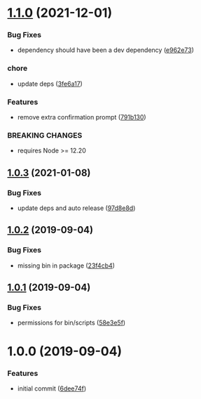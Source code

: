 # [1.1.0](https://github.com/ngx-rocket/create-ngx/compare/1.0.3...1.1.0) (2021-12-01)


### Bug Fixes

*  dependency should have been a dev dependency ([e962e73](https://github.com/ngx-rocket/create-ngx/commit/e962e73ec39b26394096428003c51abd8117f35c))


### chore

* update deps ([3fe6a17](https://github.com/ngx-rocket/create-ngx/commit/3fe6a17adfb4959ff4f1eb441197236af4daa5fb))


### Features

* remove extra confirmation prompt ([791b130](https://github.com/ngx-rocket/create-ngx/commit/791b1304147498ddfcaaa56a970dcd3198a21c4a))


### BREAKING CHANGES

* requires Node >= 12.20

## [1.0.3](https://github.com/ngx-rocket/create-ngx/compare/v1.0.2...1.0.3) (2021-01-08)


### Bug Fixes

* update deps and auto release ([97d8e8d](https://github.com/ngx-rocket/create-ngx/commit/97d8e8d50800db42ec32dd8cef84013f904feb15))

## [1.0.2](https://github.com/ngx-rocket/create-ngx/compare/v1.0.1...v1.0.2) (2019-09-04)


### Bug Fixes

* missing bin in package ([23f4cb4](https://github.com/ngx-rocket/create-ngx/commit/23f4cb4))

## [1.0.1](https://github.com/ngx-rocket/create-ngx/compare/v1.0.0...v1.0.1) (2019-09-04)


### Bug Fixes

* permissions for bin/scripts ([58e3e5f](https://github.com/ngx-rocket/create-ngx/commit/58e3e5f))

# 1.0.0 (2019-09-04)


### Features

* initial commit ([6dee74f](https://github.com/ngx-rocket/create-ngx/commit/6dee74f))
